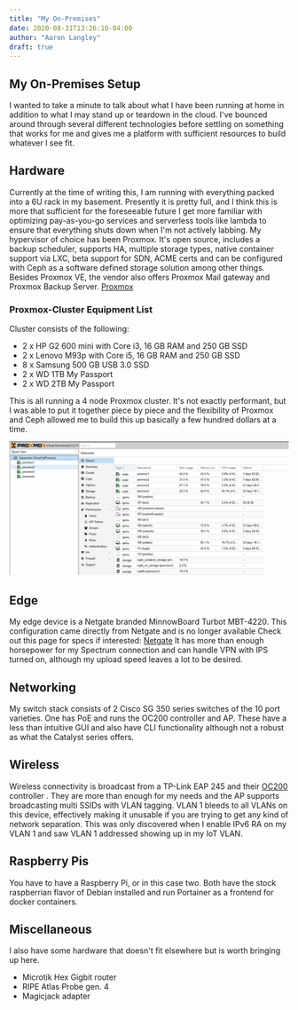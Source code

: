 ```yaml
---
title: "My On-Premises"
date: 2020-08-31T13:26:10-04:00
author: "Aaron Langley"
draft: true
---
```


## My On-Premises Setup

I wanted to take a minute to talk about what I have been running at home in addition to what I may stand up or teardown in the cloud. I've bounced around through several different technologies before settling on something that works for me and gives me a platform with sufficient resources to build whatever I see fit.

## Hardware

Currently at the time of writing this, I am running with everything packed into a 6U rack in my basement. Presently it is pretty full, and I think this is more that sufficient for the foreseeable future I get more familiar with optimizing pay-as-you-go services and serverless tools like lambda to ensure that everything shuts down when I'm not actively labbing. My hypervisor of choice has been Proxmox. It's open source, includes a backup scheduler, supports HA, multiple storage types, native container support via LXC, beta support for SDN, ACME certs and can be configured with Ceph as a software defined storage solution among other things. Besides Proxmox VE, the vendor also offers Proxmox Mail gateway and Proxmox Backup Server. [Proxmox](https://proxmox.com/en/)

### Proxmox-Cluster Equipment List

Cluster consists of the following:

* 2 x HP G2 600 mini with Core i3, 16 GB RAM and 250 GB SSD
* 2 x Lenovo M93p with Core i5, 16 GB RAM and 250 GB SSD
* 8 x Samsung 500 GB USB 3.0 SSD
* 2 x WD 1TB My Passport
* 2 x WD 2TB My Passport

This is all running a  4 node Proxmox cluster. It's not exactly performant, but I was able to put it together piece by piece and the flexibility of Proxmox and Ceph allowed me to build this up basically a few hundred dollars at a time.

![My Proxmox Cluster](/static/my-on-premises-1.jpg)

## Edge

My edge device is a Netgate branded MinnowBoard Turbot MBT-4220. This configuration came directly from Netgate and is no longer available Check out this page for specs if interested: [Netgate](https://store.netgate.com/MBT-4220-system.aspx) It has more than enough horsepower for my Spectrum connection and can handle VPN with IPS turned on, although my upload speed leaves a lot to be desired.

## Networking

My switch stack consists of 2 Cisco SG 350 series switches of the 10 port varieties. One has PoE and runs the OC200 controller and AP. These have a less than intuitive GUI and also have CLI functionality although not a robust as what the Catalyst series offers.

## Wireless

Wireless connectivity is broadcast from a TP-Link EAP 245 and their [OC200](https://www.tp-link.com/us/business-networking/ceiling-mount-access-point/oc200/) controller . They are more than enough for my needs and the AP supports broadcasting multi SSIDs with VLAN tagging. VLAN 1 bleeds to all VLANs on this device, effectively making it unusable if you are trying to get any kind of network separation. This was only discovered when I enable IPv6 RA on my VLAN 1 and saw VLAN 1 addressed showing up in my IoT VLAN.

## Raspberry Pis

You have to have a Raspberry Pi, or in this case two. Both have the stock raspberrian flavor of Debian installed and run Portainer as a frontend for docker containers.

## Miscellaneous

I also have some hardware that doesn't fit elsewhere but is worth bringing up here.

* Microtik Hex Gigbit router
* RIPE Atlas Probe gen. 4
* Magicjack adapter
